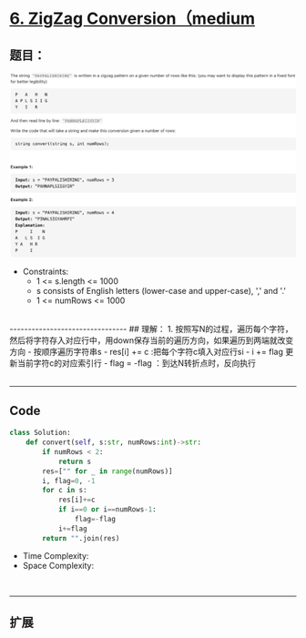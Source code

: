 # [6. ZigZag Conversion（medium](https://leetcode-cn.com/problems/zigzag-conversion/)
## 题目：
 
 ![name](img/6.png)


- Constraints:
  - 1 <= s.length <= 1000
  - s consists of English letters (lower-case and upper-case), ',' and '.'
  - 1 <= numRows <= 1000


<br>
--------------------------------
## 理解：
1. 按照写N的过程，遍历每个字符，然后将字符存入对应行中，用down保存当前的遍历方向，如果遍历到两端就改变方向
    - 按顺序遍历字符串s
      - res[i] += c :把每个字符c填入对应行si
      - i += flag 更新当前字符c的对应索引行
      - flag = -flag ：到达N转折点时，反向执行
<br>

<br>

--------------------------------
## Code

```python
class Solution:
    def convert(self, s:str, numRows:int)->str:
        if numRows < 2:
            return s
        res=["" for _ in range(numRows)]
        i, flag=0, -1
        for c in s:
            res[i]+=c
            if i==0 or i==numRows-1:
                flag=-flag
            i+=flag
        return "".join(res)
```
- Time Complexity: 
- Space Complexity: 

<br>

--------------------------------
## 扩展
